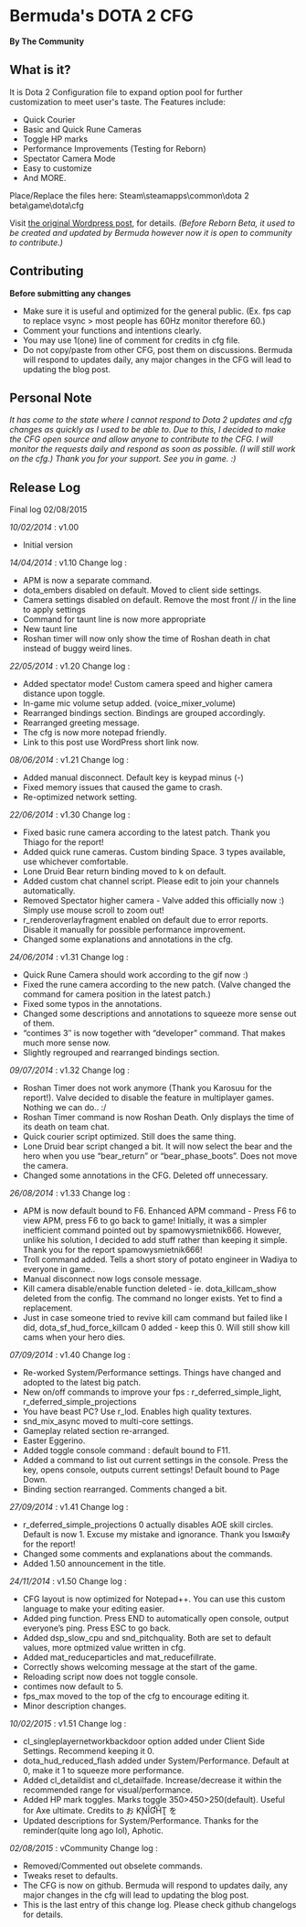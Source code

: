 ﻿Bermuda's DOTA 2 CFG
==============
**By The Community**



What is it?
--------------
It is Dota 2 Configuration file to expand option pool for further customization to meet user's taste.
The Features include:
- Quick Courier
- Basic and Quick Rune Cameras
- Toggle HP marks
- Performance Improvements (Testing for Reborn)
- Spectator Camera Mode
- Easy to customize
- And MORE.

Place/Replace the files here:
	Steam\steamapps\common\dota 2 beta\game\dota\cfg

Visit [the original Wordpress post](wp.me/p18fP6-ir), for details.
*(Before Reborn Beta, it used to be created and updated by Bermuda however now it is open to community to contribute.)*

Contributing
--------------
**Before submitting any changes**
- Make sure it is useful and optimized for the general public. (Ex. fps cap to replace vsync > most people has 60Hz monitor therefore 60.)
- Comment your functions and intentions clearly.
- You may use 1(one) line of comment for credits in cfg file.
- Do not copy/paste from other CFG, post them on discussions.
Bermuda will respond to updates daily, any major changes in the CFG will lead to updating the blog post.


Personal Note
--------------
*It has come to the state where I cannot respond to Dota 2 updates and cfg changes as quickly as I used to be able to.*
*Due to this, I decided to make the CFG open source and allow anyone to contribute to the CFG. I will monitor the requests daily and respond as soon as possible. (I will still work on the cfg.)*
*Thank you for your support. See you in game. :)*


Release Log
--------------
Final log 02/08/2015

*10/02/2014* : v1.00
- Initial version

*14/04/2014* : v1.10
Change log :
- APM is now a separate command.
- dota_embers disabled on default. Moved to client side settings.
- Camera settings disabled on default. Remove the most front // in the line to apply settings
- Command for taunt line is now more appropriate
- New taunt line
- Roshan timer will now only show the time of Roshan death in chat instead of buggy weird lines.

*22/05/2014* : v1.20
Change log :
- Added spectator mode! Custom camera speed and higher camera distance upon toggle.
- In-game mic volume setup added. (voice_mixer_volume)
- Rearranged bindings section. Bindings are grouped accordingly.
- Rearranged greeting message.
- The cfg is now more notepad friendly.
- Link to this post use WordPress short link now.

*08/06/2014* : v1.21
Change log :
- Added manual disconnect. Default key is keypad minus (-)
- Fixed memory issues that caused the game to crash.
- Re-optimized network setting.

*22/06/2014* : v1.30
Change log :
- Fixed basic rune camera according to the latest patch. Thank you Thiago for the report!
- Added quick rune cameras. Custom binding Space. 3 types available, use whichever comfortable.
- Lone Druid Bear return binding moved to k on default.
- Added custom chat channel script. Please edit to join your channels automatically.
- Removed Spectator higher camera - Valve added this officially now :) Simply use mouse scroll to zoom out!
- r_renderoverlayfragment enabled on default due to error reports. Disable it manually for possible performance improvement.
- Changed some explanations and annotations in the cfg.

*24/06/2014* : v1.31
Change log :
- Quick Rune Camera should work according to the gif now :)
- Fixed the rune camera according to the new patch. (Valve changed the command for camera position in the latest patch.)
- Fixed some typos in the annotations.
- Changed some descriptions and annotations to squeeze more sense out of them.
- “contimes 3″ is now together with “developer” command. That makes much more sense now.
- Slightly regrouped and rearranged bindings section.

*09/07/2014* : v1.32
Change log :
- Roshan Timer does not work anymore (Thank you Karosuu for the report!). Valve decided to disable the feature in multiplayer games. Nothing we can do.. :/
- Roshan Timer command is now Roshan Death. Only displays the time of its death on team chat.
- Quick courier script optimized. Still does the same thing.
- Lone Druid bear script changed a bit. It will now select the bear and the hero when you use “bear_return” or “bear_phase_boots”. Does not move the camera.
- Changed some annotations in the CFG. Deleted off unnecessary.

*26/08/2014* : v1.33
Change log :
- APM is now default bound to F6. Enhanced APM command - Press F6 to view APM, press F6 to go back to game! Initially, it was a simpler inefficient command pointed out by spamowysmietnik666. However, unlike his solution, I decided to add stuff rather than keeping it simple. Thank you for the report spamowysmietnik666!
- Troll command added. Tells a short story of potato engineer in Wadiya to everyone in game..
- Manual disconnect now logs console message.
- Kill camera disable/enable function deleted - ie. dota_killcam_show deleted from the config. The command no longer exists. Yet to find a replacement.
- Just in case someone tried to revive kill cam command but failed like I did, dota_sf_hud_force_killcam 0 added - keep this 0. Will still show kill cams when your hero dies.

*07/09/2014* : v1.40
Change log :
- Re-worked System/Performance settings. Things have changed and adopted to the latest big patch.
- New on/off commands to improve your fps : r_deferred_simple_light, r_deferred_simple_projections
- You have beast PC? Use r_lod. Enables high quality textures.
- snd_mix_async moved to multi-core settings.
- Gameplay related section re-arranged.
- Easter Eggerino.
- Added toggle console command : default bound to F11.
- Added a command to list out current settings in the console. Press the key, opens console, outputs current settings! Default bound to Page Down.
- Binding section rearranged. Comments changed a bit.

*27/09/2014* : v1.41
Change log :
- r_deferred_simple_projections 0 actually disables AOE skill circles. Default is now 1. Excuse my mistake and ignorance. Thank you Iѕмαιℓy for the report!
- Changed some comments and explanations about the commands.
- Added 1.50 announcement in the title.

*24/11/2014* : v1.50
Change log :
- CFG layout is now optimized for Notepad++. You can use this custom language to make your editing easier.
- Added ping function. Press END to automatically open console, output everyone’s ping. Press ESC to go back.
- Added dsp_slow_cpu and snd_pitchquality. Both are set to default values, more optmized value written in cfg.
- Added mat_reduceparticles and mat_reducefillrate.
- Correctly shows welcoming message at the start of the game.
- Reloading script now does not toggle console.
- contimes now default to 5.
- fps_max moved to the top of the cfg to encourage editing it.
- Minor description changes.

*10/02/2015* : v1.51
Change log :
- cl_singleplayernetworkbackdoor option added under Client Side Settings. Recommend keeping it 0.
- dota_hud_reduced_flash added under System/Performance. Default at 0, make it 1 to squeeze more performance.
- Added cl_detaildist and cl_detailfade. Increase/decrease it within the recommended range for visual/performance.
- Added HP mark toggles. Marks toggle 350>450>250(default). Useful for Axe ultimate. Credits to お ƘƝȊƓȞƮ を
- Updated descriptions for System/Performance. Thanks for the reminder(quite long ago lol), Aphotic.

*02/08/2015* : vCommunity
Change log :
- Removed/Commented out obselete commands.
- Tweaks reset to defaults.
- The CFG is now on github. Bermuda will respond to updates daily, any major changes in the cfg will lead to updating the blog post.
- This is the last entry of this change log. Please check github changelogs for details.